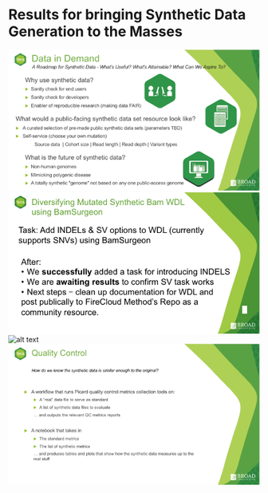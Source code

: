 # Results for bringing Synthetic Data Generation to the Masses

![alt text](slide1.png)
![alt text](slide2.png)
![alt text](slide3.png)
![alt text](slide4.png)
